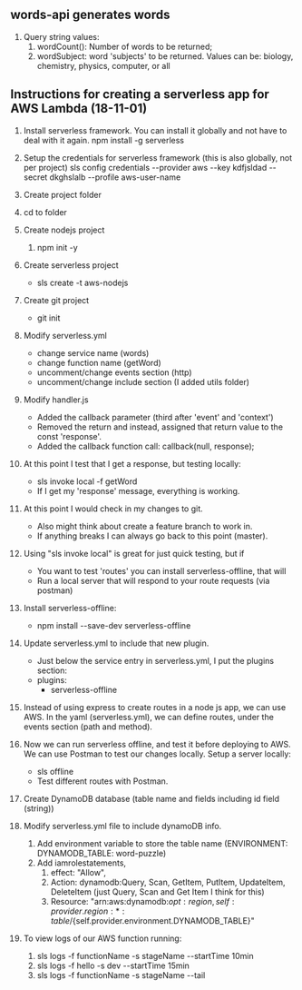 ## words-api generates words

1. Query string values:
   1. wordCount(): Number of words to be returned;
   1. wordSubject: word 'subjects' to be returned. Values can be: biology, chemistry, physics, computer, or all

## Instructions for creating a serverless app for AWS Lambda (18-11-01)

1. Install serverless framework. You can install it globally and not have to deal with it again.
   npm install -g serverless
1. Setup the credentials for serverless framework (this is also globally, not per project)
   sls config credentials --provider aws --key kdfjsldad --secret dkghslalb --profile aws-user-name

1. Create project folder
1. cd to folder
1. Create nodejs project
   1. npm init -y
1. Create serverless project
   - sls create -t aws-nodejs
1. Create git project
   - git init
1. Modify serverless.yml
   - change service name (words)
   - change function name (getWord)
   - uncomment/change events section (http)
   - uncomment/change include section (I added utils folder)
1. Modify handler.js
   - Added the callback parameter (third after 'event' and 'context')
   - Removed the return and instead, assigned that return value to the const 'response'.
   - Added the callback function call: callback(null, response);
1. At this point I test that I get a response, but testing locally:
   - sls invoke local -f getWord
   - If I get my 'response' message, everything is working.
1. At this point I would check in my changes to git.
   - Also might think about create a feature branch to work in.
   - If anything breaks I can always go back to this point (master).
1. Using "sls invoke local" is great for just quick testing, but if
   - You want to test 'routes' you can install serverless-offline, that will
   - Run a local server that will respond to your route requests (via postman)
1. Install serverless-offline:
   - npm install --save-dev serverless-offline
1. Update serverless.yml to include that new plugin.
   - Just below the service entry in serverless.yml, I put the plugins section:
   - plugins:
     - serverless-offline
1. Instead of using express to create routes in a node js app, we can use AWS. In the yaml (serverless.yml), we can define routes, under the events section (path and method).
1. Now we can run serverless offline, and test it before deploying to AWS. We can use Postman to test our changes locally. Setup a server locally:
   - sls offline
   - Test different routes with Postman.
1. Create DynamoDB database (table name and fields including id field (string))
1. Modify serverless.yml file to include dynamoDB info.
   1. Add environment variable to store the table name (ENVIRONMENT: DYNAMODB_TABLE: word-puzzle)
   1. Add iamrolestatements,
      1. effect: "Allow",
      1. Action: dynamodb:Query, Scan, GetItem, PutItem, UpdateItem, DeleteItem (just Query, Scan and Get Item I think for this)
      1. Resource: "arn:aws:dynamodb:${opt:region, self:provider.region}:*:table/${self.provider.environment.DYNAMODB_TABLE}"
1. To view logs of our AWS function running:
   1. sls logs -f functionName -s stageName --startTime 10min
   1. sls logs -f hello -s dev --startTime 15min
   1. sls logs -f functionName -s stageName --tail
